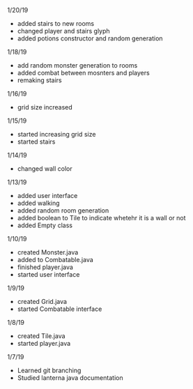 1/20/19
- added stairs to new rooms
- changed player and stairs glyph
- added potions constructor and random generation

1/18/19
- add random monster generation to rooms
- added combat between mosnters and players
- remaking stairs

1/16/19
- grid size increased

1/15/19
- started increasing grid size
- started stairs

1/14/19
- changed wall color

1/13/19
- added user interface
- added walking
- added random room generation
- added boolean to Tile to indicate whetehr it is a wall or not
- added Empty class

1/10/19
- created Monster.java
- added to Combatable.java
- finished player.java
- started user interface

1/9/19
- created Grid.java
- started Combatable interface

1/8/19
- created Tile.java
- started player.java

1/7/19
- Learned git branching
- Studied lanterna java documentation
